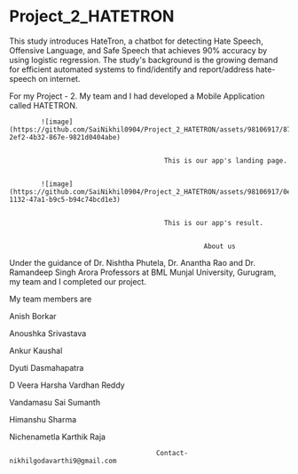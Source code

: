 # Project_2_HATETRON

This study introduces HateTron, a chatbot for detecting Hate Speech, Offensive Language, and Safe Speech  that achieves 90% accuracy by using logistic regression. The study's background is the growing demand for efficient automated systems to find/identify and report/address hate-speech on internet.

For my Project - 2. My team and I had developed a Mobile Application called HATETRON.

            ![image](https://github.com/SaiNikhil0904/Project_2_HATETRON/assets/98106917/8789f7ad-2ef2-4b32-867e-9821d0404abe)


                                           This is our app's landing page.


            ![image](https://github.com/SaiNikhil0904/Project_2_HATETRON/assets/98106917/0e2a8350-1132-47a1-b9c5-b94c74bcd1e3)


                                           This is our app's result.
                                           

                                                     About us
                                                  
Under the guidance of Dr. Nishtha Phutela, Dr. Anantha Rao and Dr. Ramandeep Singh Arora Professors at BML Munjal University, Gurugram, my team and I completed our project.

My team members are 

Anish Borkar

Anoushka Srivastava

Ankur Kaushal

Dyuti Dasmahapatra

D Veera Harsha Vardhan Reddy

Vandamasu Sai Sumanth

Himanshu Sharma

Nichenametla Karthik Raja



                                         Contact-nikhilgodavarthi9@gmail.com

